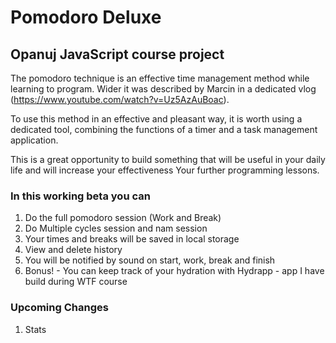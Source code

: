 # Pomodoro Deluxe

## Opanuj JavaScript course project

The pomodoro technique is an effective time management method while learning to program. Wider
it was described by Marcin in a dedicated vlog (https://www.youtube.com/watch?v=Uz5AzAuBoac).

To use this method in an effective and pleasant way, it is worth using a dedicated tool,
combining the functions of a timer and a task management application.

This is a great opportunity to build something that will be useful in your daily life and will increase your effectiveness
Your further programming lessons.

### In this working beta you can

1. Do the full pomodoro session (Work and Break)
2. Do Multiple cycles session and nam session
3. Your times and breaks will be saved in local storage
4. View and delete history
5. You will be notified by sound on start, work, break and finish
6. Bonus! - You can keep track of your hydration with Hydrapp - app I have build during WTF course

### Upcoming Changes

1. Stats
